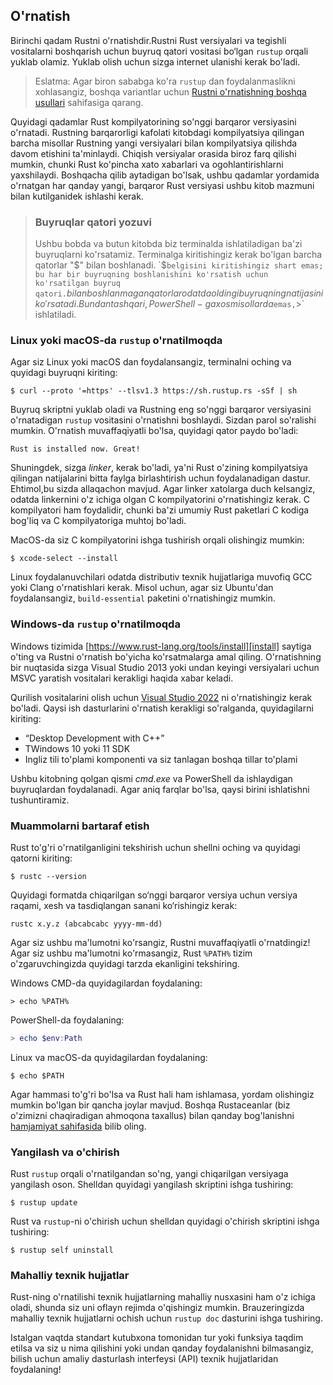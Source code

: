 ## O'rnatish

Birinchi qadam Rustni o'rnatishdir.Rustni Rust versiyalari va tegishli vositalarni boshqarish uchun buyruq qatori vositasi bo‘lgan `rustup` orqali yuklab olamiz. Yuklab olish uchun sizga internet ulanishi kerak bo'ladi.

> Eslatma: Agar biron sababga ko'ra `rustup` dan foydalanmaslikni xohlasangiz, boshqa variantlar uchun
> [Rustni o'rnatishning boshqa usullari][otherinstall] sahifasiga qarang.

Quyidagi qadamlar Rust kompilyatorining so'nggi barqaror versiyasini o'rnatadi.
Rustning barqarorligi kafolati kitobdagi kompilyatsiya qilingan barcha misollar Rustning yangi versiyalari bilan kompilyatsiya qilishda davom etishini ta'minlaydi. Chiqish versiyalar orasida biroz farq qilishi mumkin, chunki Rust ko'pincha xato xabarlari va ogohlantirishlarni yaxshilaydi. Boshqacha qilib aytadigan bo'lsak, ushbu qadamlar yordamida o'rnatgan har qanday yangi, barqaror Rust versiyasi ushbu kitob mazmuni bilan kutilganidek ishlashi kerak.

> ### Buyruqlar qatori yozuvi
>
> Ushbu bobda va butun kitobda biz terminalda ishlatiladigan ba'zi buyruqlarni ko'rsatamiz.
> Terminalga kiritishingiz kerak bo'lgan barcha qatorlar "$" bilan boshlanadi.
> `$` belgisini kiritishingiz shart emas; bu har bir buyruqning boshlanishini ko'rsatish
> uchun ko'rsatilgan buyruq qatori. `$` bilan boshlanmagan qatorlar odatda oldingi buyruqning
> natijasini ko'rsatadi. Bundan tashqari, PowerShell-ga xos misollarda `$` emas, `>` ishlatiladi.

### Linux yoki macOS-da  `rustup` o'rnatilmoqda

Agar siz Linux yoki macOS dan foydalansangiz, terminalni oching va quyidagi buyruqni kiriting:

```console
$ curl --proto '=https' --tlsv1.3 https://sh.rustup.rs -sSf | sh
```

Buyruq skriptni yuklab oladi va Rustning eng so'nggi barqaror versiyasini o'rnatadigan `rustup` vositasini o'rnatishni boshlaydi. Sizdan parol so'ralishi mumkin. O'rnatish muvaffaqiyatli bo'lsa, quyidagi qator paydo bo'ladi:

```text
Rust is installed now. Great!
```

Shuningdek, sizga  *linker*, kerak bo'ladi, ya'ni Rust o'zining kompilyatsiya qilingan natijalarini bitta faylga birlashtirish uchun foydalanadigan dastur. Ehtimol,bu sizda allaqachon mavjud. Agar linker xatolarga duch kelsangiz, odatda linkernini o'z ichiga olgan C kompilyatorini o'rnatishingiz kerak. C kompilyatori ham foydalidir, chunki ba'zi umumiy Rust paketlari C kodiga bog'liq va C kompilyatoriga muhtoj bo'ladi.

MacOS-da siz C kompilyatorini ishga tushirish orqali olishingiz mumkin:

```console
$ xcode-select --install
```

Linux foydalanuvchilari odatda distributiv texnik hujjatlariga muvofiq GCC yoki Clang o'rnatishlari kerak. Misol uchun, agar siz Ubuntu'dan foydalansangiz, `build-essential` paketini o'rnatishingiz mumkin.

### Windows-da `rustup` o'rnatilmoqda

Windows tizimida [https://www.rust-lang.org/tools/install][install] saytiga o'ting va Rustni o'rnatish bo'yicha ko'rsatmalarga amal qiling. O'rnatishning bir nuqtasida sizga Visual Studio 2013 yoki undan keyingi versiyalari uchun MSVC yaratish vositalari kerakligi haqida xabar keladi.

Qurilish vositalarini olish uchun [Visual Studio 2022][visualstudio] ni o'rnatishingiz kerak bo'ladi. Qaysi ish dasturlarini o'rnatish kerakligi so'ralganda, quyidagilarni  kiriting:

* “Desktop Development with C++”
* TWindows 10 yoki 11 SDK
* Ingliz tili to'plami komponenti va siz tanlagan boshqa tillar to'plami

Ushbu kitobning qolgan qismi *cmd.exe* va PowerShell da ishlaydigan buyruqlardan foydalanadi.
Agar aniq farqlar bo'lsa, qaysi birini ishlatishni tushuntiramiz.

### Muammolarni bartaraf etish

Rust to'g'ri o'rnatilganligini tekshirish uchun shellni oching va quyidagi qatorni kiriting:

```console
$ rustc --version
```

Quyidagi formatda chiqarilgan so‘nggi barqaror versiya uchun versiya raqami, xesh va tasdiqlangan sanani ko‘rishingiz kerak:

```text
rustc x.y.z (abcabcabc yyyy-mm-dd)
```

Agar siz ushbu ma'lumotni ko'rsangiz, Rustni muvaffaqiyatli o'rnatdingiz! Agar siz ushbu ma'lumotni ko'rmasangiz, Rust `%PATH%` tizim o'zgaruvchingizda quyidagi tarzda ekanligini tekshiring.

Windows CMD-da quyidagilardan foydalaning:

```console
> echo %PATH%
```

PowerShell-da foydalaning:

```powershell
> echo $env:Path
```

Linux va macOS-da quyidagilardan foydalaning:

```console
$ echo $PATH
```

Agar hammasi to'g'ri bo'lsa va Rust hali ham ishlamasa, yordam olishingiz mumkin bo'lgan bir qancha joylar mavjud. Boshqa Rustaceanlar (biz o'zimizni chaqiradigan ahmoqona taxallus) bilan qanday bog'lanishni [hamjamiyat sahifasida][community] bilib oling.

### Yangilash va o'chirish

Rust `rustup` orqali o'rnatilgandan so'ng, yangi chiqarilgan versiyaga yangilash oson. Shelldan quyidagi yangilash skriptini ishga tushiring:

```console
$ rustup update
```

Rust va  `rustup`-ni o'chirish uchun shelldan quyidagi o'chirish skriptini ishga tushiring:

```console
$ rustup self uninstall
```

### Mahalliy texnik hujjatlar

Rust-ning o'rnatilishi texnik hujjatlarning mahalliy nusxasini ham o'z ichiga oladi, shunda siz uni oflayn rejimda o'qishingiz mumkin. Brauzeringizda mahalliy texnik hujjatlarni ochish uchun `rustup doc` dasturini ishga tushiring.

Istalgan vaqtda standart kutubxona tomonidan tur yoki funksiya taqdim etilsa va siz u nima qilishini yoki undan qanday foydalanishni bilmasangiz, bilish uchun amaliy dasturlash interfeysi (API) texnik hujjatlaridan foydalaning!

[otherinstall]: https://forge.rust-lang.org/infra/other-installation-methods.html
[install]: https://www.rust-lang.org/tools/install
[visualstudio]: https://visualstudio.microsoft.com/downloads/
[community]: https://www.rust-lang.org/community
